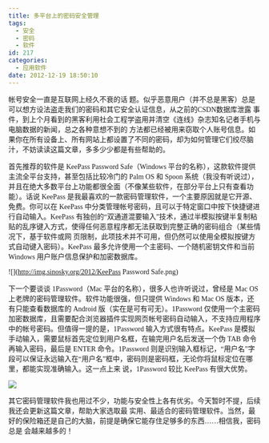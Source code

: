 ```yaml
---
title: 多平台上的密码安全管理
tags:
  - 安全
  - 密码
  - 软件
id: 217
categories:
  - 应用软件
date: 2012-12-19 18:50:10
---
```


<span style="font-family: 'Microsoft YaHei'; font-size: 14px;">帐号安全一直是互联网上经久不衰的话 题。似乎恶意用户（并不总是黑客）总是可以想方设法盗走我们的密码和其它安全认证信息，从之前的CSDN数据库泄露 事件，到上个月看到的黑客利用社会工程学盗用并清空《连线》杂志知名记者手机与电脑数据的新闻，总之各种意想不到的 方法都已经被用来窃取个人账号信息。如果你在所有设备上、所有网站上都设置了不同的密码，却为如何管理它们绞尽脑汁，不妨读读这篇文章，多多少少都是有些帮助的。</span>

<span style="font-family: 'Microsoft YaHei'; font-size: 14px;">首先推荐的软件是 KeePass Password Safe（Windows 平台的名称），这款软件提供主流全平台支持，甚至包括比较冷门的 Palm OS 和 Spoon 系统（我没有听说过），并且在绝大多数平台上功能都很全面（不像某些软件，在部分平台上只有查看功能）。话说 KeePass 是我最喜欢的一款密码管理软件，一个主要原因就是它开源、免费。你可以在 KeePass 中分类管理帐号密码，且可以于特定窗口中按下快捷键进行自动输入。KeePass 有独创的“双通道混要输入”技术，通过半模拟按键半复制粘贴的乱序键入方式，使得任何恶意程序都无法获取到完整正确的密码组合（某些情况下，基于软件或网 页限制，此项技术并不可用，但仍然可以使用全模拟按键方式自动键入密码）。KeePass 最多允许使用一个主密码、一个随机密钥文件和当前 Windows 用户账户信息保护和加密数据库。</span>

<span style="font-family: 'Microsoft YaHei'; font-size: 14px;">![](http://img.sinosky.org/2012/KeePass Password Safe.png)

</span>

<span style="font-family: 'Microsoft YaHei'; font-size: 14px;">下一个要谈谈 1Password（Mac 平台的名称），很多人也许听说过，曾经是 Mac OS 上老牌的密码管理软件。软件功能很强，但只提供 Windows 和 Mac OS 版本，还有只能查看数据库的 Android 版（实在是可有可无）。1Password 仅使用一个主密码加密数据库，且需要配合浏览器插件实现网页帐号密码自动输入，不支持应用程序中的帐号密码。但值得一提的是，1Password 输入方式很有特点。KeePass 是模拟手动输入，需要鼠标首先定位到用户名框，在输完用户名后发送一个伪 TAB 命令再输入密码，最后是 ENTER 命令。1Password 则是识别输入框标记，“用户名”字段可以保证永远输入在“用户名”框中，密码则是密码框，无论你将鼠标定位在哪里，都能实现准确输入。这一点上来 说，1Password 较比 KeePass 有很大优势。</span>

<span style="font-family: 'Microsoft YaHei'; font-size: 14px;">![](http://img.sinosky.org/2012/1Password.png)

</span>

<span style="font-family: 'Microsoft YaHei'; font-size: 14px;">其它密码管理软件我也用过不少，功能与安全性上各有优劣。今天暂时不提，后续我还会更新这篇文章，帮助大家选取最 实用、最适合的密码管理软件。当然，最好的保险箱还是自己的大脑，前提是确保它能存住足够多的东西……相信我，密码总是 会越来越多的！</span>